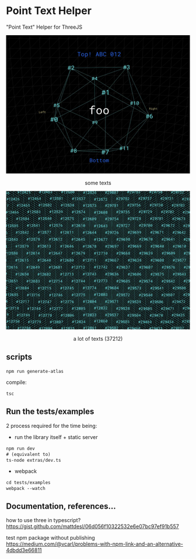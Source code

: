 # Point Text Helper
"Point Text" Helper for ThreeJS

<p align="center">
  <img width="600px" src="screenshots/vertices.jpg">
<p>
<p align="center">
  some texts
</p>

<p align="center">
  <img width="600px" src="screenshots/vertices-stress.jpg">
<p>
<p align="center">
  a lot of texts (37212)
</p>


## scripts
```shell
npm run generate-atlas
```

compile:
```
tsc
```

## Run the tests/examples
2 process required for the time being:
- run the library itself + static server
```shell
npm run dev
# (equivalent to)
ts-node extras/dev.ts
```
- webpack
```
cd tests/examples
webpack --watch
```


## Documentation, references...

how to use three in typescript?  
https://gist.github.com/mattdesl/06d056f10322532e6e07bc97ef91b557

test npm package without publishing  
https://medium.com/@vcarl/problems-with-npm-link-and-an-alternative-4dbdd3e66811

